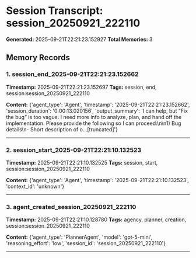 # Session Transcript: session_20250921_222110

**Generated:** 2025-09-21T22:21:23.152927
**Total Memories:** 3

## Memory Records

### 1. session_end_2025-09-21T22:21:23.152662

**Timestamp:** 2025-09-21T22:21:23.152697
**Tags:** session, end, session:session_20250921_222110

**Content:** {'agent_type': 'Agent', 'timestamp': '2025-09-21T22:21:23.152662', 'session_duration': '0:00:13.020156', 'output_summary': 'I can help, but “Fix the bug” is too vague. I need more info to analyze, plan, and hand off the implementation. Please provide the following so I can proceed:\n\n1) Bug details\n- Short description of o...[truncated]'}

---

### 2. session_start_2025-09-21T22:21:10.132523

**Timestamp:** 2025-09-21T22:21:10.132525
**Tags:** session, start, session:session_20250921_222110

**Content:** {'agent_type': 'Agent', 'timestamp': '2025-09-21T22:21:10.132523', 'context_id': 'unknown'}

---

### 3. agent_created_session_20250921_222110

**Timestamp:** 2025-09-21T22:21:10.128780
**Tags:** agency, planner, creation, session:session_20250921_222110

**Content:** {'agent_type': 'PlannerAgent', 'model': 'gpt-5-mini', 'reasoning_effort': 'low', 'session_id': 'session_20250921_222110'}

---

